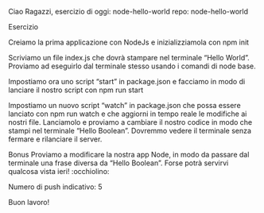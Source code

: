 Ciao Ragazzi,
esercizio di oggi: node-hello-world
repo: node-hello-world

Esercizio

Creiamo la prima applicazione con NodeJs e inizializziamola con npm init

Scriviamo un file index.js che dovrà stampare nel terminale “Hello World”. Proviamo ad eseguirlo dal terminale stesso usando i comandi di node base.

Impostiamo ora uno script “start” in package.json e facciamo in modo di lanciare il nostro script con npm run start

Impostiamo un nuovo script “watch” in package.json che possa essere lanciato con npm run watch e che aggiorni in tempo reale le modifiche ai nostri file. Lanciamolo e proviamo a cambiare il nostro codice in modo che stampi nel terminale “Hello Boolean”. Dovremmo vedere il terminale senza fermare e rilanciare il server.

Bonus
Proviamo a modificare la nostra app Node, in modo da passare dal terminale una frase diversa da “Hello Boolean”. Forse potrà servirvi qualcosa vista ieri! :occhiolino:

Numero di push indicativo: 5

Buon lavoro!